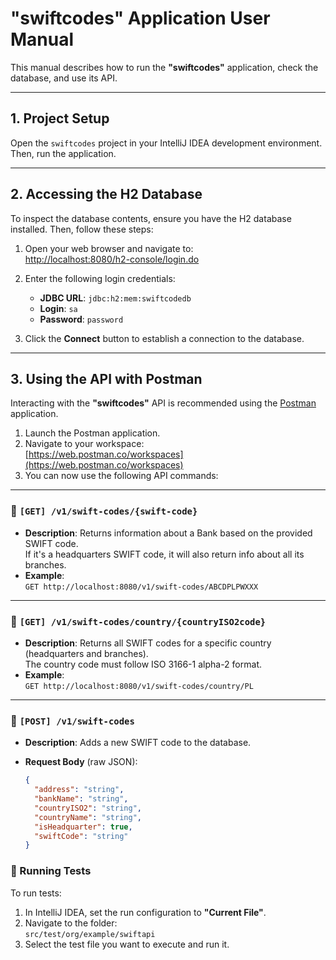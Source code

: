 # "swiftcodes" Application User Manual

This manual describes how to run the **"swiftcodes"** application, check the database, and use its API.

---

## 1. Project Setup

Open the `swiftcodes` project in your IntelliJ IDEA development environment. Then, run the application.

---

## 2. Accessing the H2 Database

To inspect the database contents, ensure you have the H2 database installed. Then, follow these steps:

1. Open your web browser and navigate to:  
   [http://localhost:8080/h2-console/login.do](http://localhost:8080/h2-console/login.do)

2. Enter the following login credentials:
   - **JDBC URL**: `jdbc:h2:mem:swiftcodedb`
   - **Login**: `sa`
   - **Password**: `password`

3. Click the **Connect** button to establish a connection to the database.

---

## 3. Using the API with Postman

Interacting with the **"swiftcodes"** API is recommended using the [Postman](https://www.postman.com/downloads/) application.

1. Launch the Postman application.
2. Navigate to your workspace:  
   [https://web.postman.co/workspaces](https://web.postman.co/workspaces)
3. You can now use the following API commands:

---

### 🔹 `[GET] /v1/swift-codes/{swift-code}`

- **Description**: Returns information about a Bank based on the provided SWIFT code.  
  If it's a headquarters SWIFT code, it will also return info about all its branches.
- **Example**:  
  `GET http://localhost:8080/v1/swift-codes/ABCDPLPWXXX`

---

### 🔹 `[GET] /v1/swift-codes/country/{countryISO2code}`

- **Description**: Returns all SWIFT codes for a specific country (headquarters and branches).  
  The country code must follow ISO 3166-1 alpha-2 format.
- **Example**:  
  `GET http://localhost:8080/v1/swift-codes/country/PL`

---

### 🔹 `[POST] /v1/swift-codes`

- **Description**: Adds a new SWIFT code to the database.
- **Request Body** (raw JSON):
  
  ```json
  {
    "address": "string",
    "bankName": "string",
    "countryISO2": "string",
    "countryName": "string",
    "isHeadquarter": true,
    "swiftCode": "string"
  }


### 🔹 Running Tests

To run tests:

1. In IntelliJ IDEA, set the run configuration to **"Current File"**.
2. Navigate to the folder:  
   `src/test/org/example/swiftapi`
3. Select the test file you want to execute and run it.
